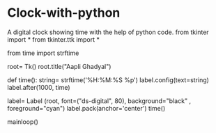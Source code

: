# Clock-with-python
A digital clock showing time with the help of python code.
from tkinter import *
from tkinter.ttk import *

from time import strftime

root= Tk()
root.title("Aapli Ghadyal")

def time():
    string= strftime('%H:%M:%S %p')
    label.config(text=string)
    label.after(1000, time)

label= Label (root, font=("ds-digital", 80), background="black" , foreground="cyan")
label.pack(anchor='center')
time()

mainloop()

